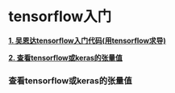 # tensorflow入门

[**1. 吴恩达tensorflow入门代码(用tensorflow求导)**](1.tensorflow_andrewNg.ipynb)

[**2. 查看tensorflow或keras的张量值**](#查看tensorflow或keras的张量值)


### 查看tensorflow或keras的张量值

```python

```
